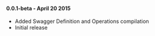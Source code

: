 #### 0.0.1-beta - April 20 2015
* Added Swagger Definition and Operations compilation
* Initial release
